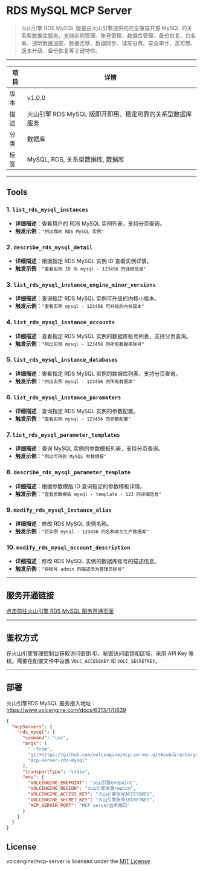 # RDS MySQL MCP Server
> 火山引擎 RDS MySQL 版是由火山引擎提供的完全兼容开源 MySQL 的关系型数据库服务，支持实例管理、账号管理、数据库管理、备份恢复、白名单、透明数据加密、数据迁移、数据同步、读写分离、安全审计、高可用、版本升级、备份恢复等关键特性。

---


| 项目 | 详情 |
| ---- | ---- |
| 版本 | v1.0.0 |
| 描述 | 火山引擎 RDS MySQL 版即开即用、稳定可靠的关系型数据库服务 |
| 分类 | 数据库 |
| 标签 | MySQL, RDS, 关系型数据库, 数据库 |

---

## Tools

### 1. `list_rds_mysql_instances`
- **详细描述**：查看用户的 RDS MySQL 实例列表，支持分页查询。
- **触发示例**：`"列出我的 RDS MySQL 实例"`

### 2. `describe_rds_mysql_detail`
- **详细描述**：根据指定 RDS MySQL 实例 ID 查看实例详情。
- **触发示例**：`"查看实例 ID 为 mysql - 123456 的详细信息"`

### 3. `list_rds_mysql_instance_engine_minor_versions`
- **详细描述**：查询指定 RDS MySQL 实例可升级的内核小版本。
- **触发示例**：`"查看实例 mysql - 123456 可升级的内核版本"`

### 4. `list_rds_mysql_instance_accounts`
- **详细描述**：查看指定 RDS MySQL 实例的数据库账号列表，支持分页查询。
- **触发示例**：`"列出实例 mysql - 123456 的所有数据库账号"`

### 5. `list_rds_mysql_instance_databases`
- **详细描述**：查看指定 RDS MySQL 实例的数据库列表，支持分页查询。
- **触发示例**：`"列出实例 mysql - 123456 的所有数据库"`

### 6. `list_rds_mysql_instance_parameters`
- **详细描述**：查询指定 RDS MySQL 实例的参数配置。
- **触发示例**：`"查看实例 mysql - 123456 的参数配置"`

### 7. `list_rds_mysql_parameter_templates`
- **详细描述**：查询 MySQL 实例的参数模板列表，支持分页查询。
- **触发示例**：`"列出可用的 MySQL 参数模板"`

### 8. `describe_rds_mysql_parameter_template`
- **详细描述**：根据参数模版 ID 查询指定的参数模板详情。
- **触发示例**：`"查看参数模板 mysql - template - 123 的详细信息"`

### 9. `modify_rds_mysql_instance_alias`
- **详细描述**：修改 RDS MySQL 实例名称。
- **触发示例**：`"将实例 mysql - 123456 的名称改为生产数据库"`

### 10. `modify_rds_mysql_account_description`
- **详细描述**：修改 RDS MySQL 实例的数据库账号的描述信息。
- **触发示例**：`"将账号 admin 的描述改为管理员账号"`

---

## 服务开通链接
[点击前往火山引擎 RDS MySQL 服务开通页面](https://console.volcengine.com/db/rds-mysql)

---

## 鉴权方式
在火山引擎管理控制台获取访问密钥 ID、秘密访问密钥和区域，采用 API Key 鉴权。需要在配置文件中设置 `VOLC_ACCESSKEY` 和 `VOLC_SECRETKEY`。

---

## 部署
火山引擎RDS MySQL 服务接入地址：https://www.volcengine.com/docs/6313/170639
```json
{
  "mcpServers": {
    "rds_mysql": {
      "command": "uvx",
      "args": [
        "--from",
        "git+https://github.com/volcengine/mcp-server.git#subdirectory=server/mcp_server_rds_mysql",
        "mcp-server-rds-mysql"
      ],
      "transportType": "stdio",
      "env": {
        "VOLCENGINE_ENDPOINT": "火山引擎endpoint",
        "VOLCENGINE_REGION": "火山引擎资源region",
        "VOLCENGINE_ACCESS_KEY": "火山引擎账号ACCESSKEY",
        "VOLCENGINE_SECRET_KEY": "火山引擎账号SECRETKEY",
        "MCP_SERVER_PORT": "MCP server监听端口"
      }
    }
  }
}
```

## License

volcengine/mcp-server is licensed under the [MIT License](https://github.com/volcengine/mcp-server/blob/main/LICENSE).

